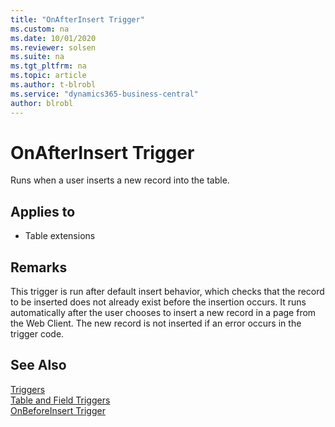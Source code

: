 ```yaml
---
title: "OnAfterInsert Trigger"
ms.custom: na
ms.date: 10/01/2020
ms.reviewer: solsen
ms.suite: na
ms.tgt_pltfrm: na
ms.topic: article
ms.author: t-blrobl
ms.service: "dynamics365-business-central"
author: blrobl
---
```


# OnAfterInsert Trigger
Runs when a user inserts a new record into the table.  
  
## Applies to  
- Table extensions
  
## Remarks  
 This trigger is run after default insert behavior, which checks that the record to be inserted does not already exist before the insertion occurs. It runs automatically after the user chooses to insert a new record in a page from the Web Client. The new record is not inserted if an error occurs in the trigger code.  
  
## See Also  
 [Triggers](devenv-triggers.md)   
 [Table and Field Triggers](devenv-table-and-field-triggers.md)  
 [OnBeforeInsert Trigger](devenv-onbeforeinsert-trigger.md)